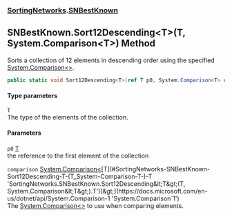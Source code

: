 ### [SortingNetworks](./SortingNetworks.md 'SortingNetworks').[SNBestKnown](./SortingNetworks-SNBestKnown.md 'SortingNetworks.SNBestKnown')
## SNBestKnown.Sort12Descending&lt;T&gt;(T, System.Comparison&lt;T&gt;) Method
Sorts a collection of 12 elements in descending order using the specified [System.Comparison&lt;&gt;](https://docs.microsoft.com/en-us/dotnet/api/System.Comparison-1 'System.Comparison`1').  
```csharp
public static void Sort12Descending<T>(ref T p0, System.Comparison<T> comparison);
```
#### Type parameters
<a name='SortingNetworks-SNBestKnown-Sort12Descending-T-(T_System-Comparison-T-)-T'></a>
`T`  
The type of the elements of the collection.  
  
#### Parameters
<a name='SortingNetworks-SNBestKnown-Sort12Descending-T-(T_System-Comparison-T-)-p0'></a>
`p0` [T](#SortingNetworks-SNBestKnown-Sort12Descending-T-(T_System-Comparison-T-)-T 'SortingNetworks.SNBestKnown.Sort12Descending&lt;T&gt;(T, System.Comparison&lt;T&gt;).T')  
the reference to the first element of the collection  
  
<a name='SortingNetworks-SNBestKnown-Sort12Descending-T-(T_System-Comparison-T-)-comparison'></a>
`comparison` [System.Comparison&lt;](https://docs.microsoft.com/en-us/dotnet/api/System.Comparison-1 'System.Comparison`1')[T](#SortingNetworks-SNBestKnown-Sort12Descending-T-(T_System-Comparison-T-)-T 'SortingNetworks.SNBestKnown.Sort12Descending&lt;T&gt;(T, System.Comparison&lt;T&gt;).T')[&gt;](https://docs.microsoft.com/en-us/dotnet/api/System.Comparison-1 'System.Comparison`1')  
The [System.Comparison&lt;&gt;](https://docs.microsoft.com/en-us/dotnet/api/System.Comparison-1 'System.Comparison`1') to use when comparing elements.  
  
